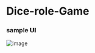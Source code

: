﻿# Dice-role-Game
 ### sample UI 
![image](https://github.com/Aditya-aj-champ/Dice-role-Game/assets/117902578/d1d35729-d21d-40ac-92fa-b5de934a9eed)
